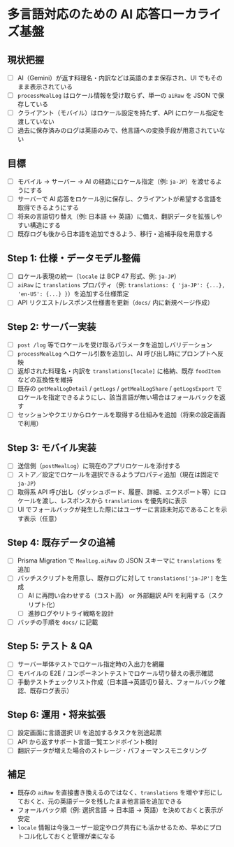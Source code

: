 # 多言語対応のための AI 応答ローカライズ基盤

## 現状把握

- [ ] AI（Gemini）が返す料理名・内訳などは英語のまま保存され、UI でもそのまま表示されている
- [ ] `processMealLog` はロケール情報を受け取らず、単一の `aiRaw` を JSON で保存している
- [ ] クライアント（モバイル）はロケール設定を持たず、API にロケール指定を渡していない
- [ ] 過去に保存済みのログは英語のみで、他言語への変換手段が用意されていない

## 目標

- [ ] モバイル → サーバー → AI の経路にロケール指定（例: `ja-JP`）を渡せるようにする
- [ ] サーバーで AI 応答をロケール別に保存し、クライアントが希望する言語を取得できるようにする
- [ ] 将来の言語切り替え（例: 日本語 ↔ 英語）に備え、翻訳データを拡張しやすい構造にする
- [ ] 既存ログも後から日本語を追加できるよう、移行・追補手段を用意する

## Step 1: 仕様・データモデル整備

- [ ] ロケール表現の統一（`locale` は BCP 47 形式、例: `ja-JP`）
- [ ] `aiRaw` に `translations` プロパティ（例: `translations: { 'ja-JP': {...}, 'en-US': {...} }`）を追加する仕様策定
- [ ] API リクエスト/レスポンス仕様書を更新（`docs/` 内に新規ページ作成）

## Step 2: サーバー実装

- [ ] `post /log` 等でロケールを受け取るパラメータを追加しバリデーション
- [ ] `processMealLog` へロケール引数を追加し、AI 呼び出し時にプロンプトへ反映
- [ ] 返却された料理名・内訳を `translations[locale]` に格納、既存 `foodItem` などの互換性を維持
- [ ] 既存の `getMealLogDetail` / `getLogs` / `getMealLogShare` / `getLogsExport` でロケールを指定できるようにし、該当言語が無い場合はフォールバックを返す
- [ ] セッションやクエリからロケールを取得する仕組みを追加（将来の設定画面で利用）

## Step 3: モバイル実装

- [ ] 送信側（`postMealLog`）に現在のアプリロケールを添付する
- [ ] ストア／設定でロケールを選択できるようプロパティ追加（現在は固定で `ja-JP`）
- [ ] 取得系 API 呼び出し（ダッシュボード、履歴、詳細、エクスポート等）にロケールを渡し、レスポンスから `translations` を優先的に表示
- [ ] UI でフォールバックが発生した際にはユーザーに言語未対応であることを示す表示（任意）

## Step 4: 既存データの追補

- [ ] Prisma Migration で `MealLog.aiRaw` の JSON スキーマに `translations` を追加
- [ ] バッチスクリプトを用意し、既存ログに対して `translations['ja-JP']` を生成
  - [ ] AI に再問い合わせする（コスト高） or 外部翻訳 API を利用する（スクリプト化）
  - [ ] 進捗ログやリトライ戦略を設計
- [ ] バッチの手順を `docs/` に記載

## Step 5: テスト & QA

- [ ] サーバー単体テストでロケール指定時の入出力を網羅
- [ ] モバイルの E2E / コンポーネントテストでロケール切り替えの表示確認
- [ ] 手動テストチェックリスト作成（日本語→英語切り替え、フォールバック確認、既存ログ表示）

## Step 6: 運用・将来拡張

- [ ] 設定画面に言語選択 UI を追加するタスクを別途起票
- [ ] API から返すサポート言語一覧エンドポイント検討
- [ ] 翻訳データが増えた場合のストレージ・パフォーマンスモニタリング

## 補足

- 既存の `aiRaw` を直接書き換えるのではなく、`translations` を増やす形にしておくと、元の英語データを残したまま他言語を追加できる
- フォールバック順（例: 選択言語 → 日本語 → 英語）を決めておくと表示が安定
- `locale` 情報は今後ユーザー設定やログ共有にも活かせるため、早めにプロトコル化しておくと管理が楽になる
